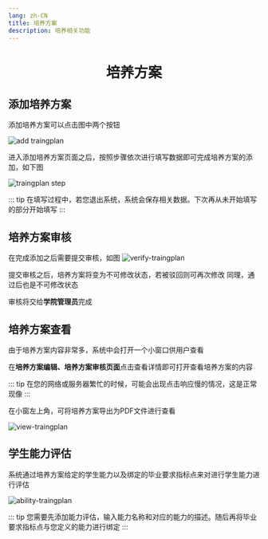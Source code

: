 ```yaml
---
lang: zh-CN
title: 培养方案
description: 培养相关功能
---
```


<h1 style="text-align: center">培养方案</h1>

## 添加培养方案
添加培养方案可以点击图中两个按钮

![add traingplan](/assets/add-traingplan.png)

进入添加培养方案页面之后，按照步骤依次进行填写数据即可完成培养方案的添加，如下图

![traingplan step](/assets/traingplan-step.png)

::: tip
在填写过程中，若您退出系统，系统会保存相关数据。下次再从未开始填写的部分开始填写
:::

## 培养方案审核

在完成添加之后需要提交审核，如图
![verify-traingplan](/assets/verify-traingplan.png)

提交审核之后，培养方案将变为不可修改状态，若被驳回则可再次修改
同理，通过后也是不可修改状态

审核将交给**学院管理员**完成


## 培养方案查看

由于培养方案内容非常多，系统中会打开一个小窗口供用户查看

在**培养方案编辑、培养方案审核页面**点击查看详情即可打开查看培养方案的内容

::: tip
在您的网络或服务器繁忙的时候，可能会出现点击响应慢的情况，这是正常现像
:::

在小窗左上角，可将培养方案导出为PDF文件进行查看

![view-traingplan](/assets/view-traingplan.png)

## 学生能力评估

系统通过培养方案给定的学生能力以及绑定的毕业要求指标点来对进行学生能力进行评估

![ability-traingplan](/assets/ability-traingplan.png)

::: tip
您需要先添加能力评估，输入能力名称和对应的能力的描述。随后再将毕业要求指标点与您定义的能力进行绑定
:::